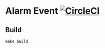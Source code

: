 # Alarm Event [![CircleCI](https://circleci.com/gh/lodastack/event.svg?style=svg)](https://circleci.com/gh/lodastack/event)


## Build

    make build
